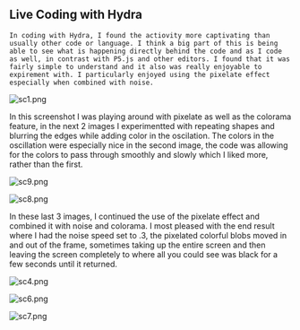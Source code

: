 ## Live Coding with Hydra 


	In coding with Hydra, I found the actiovity more captivating than usually other code or language. I think a big part of this is being able to see what is happening directly behind the code and as I code as well, in contrast with P5.js and other editors. I found that it was fairly simple to understand and it also was really enjoyable to expirement with. I particularly enjoyed using the pixelate effect especially when combined with noise. 

![sc1.png]({{site.baseurl}}/sc1.png)

In this screenshot I was playing around with pixelate as well as the colorama feature, in the next 2 images I experimentted with repeating shapes and blurring the edges while adding color in the oscilation. The colors in the oscillation were especially nice in the second image, the code was allowing for the colors to pass through smoothly and slowly which I liked more, rather than the first. 


![sc9.png]({{site.baseurl}}/sc9.png)

![sc8.png]({{site.baseurl}}/sc8.png)

In these last 3 images, I continued the use of the pixelate effect and combined it with noise and colorama. I most pleased with the end result where I had the noise speed set to .3, the pixelated colorful blobs moved in and out of the frame, sometimes taking up the entire screen and then leaving the screen completely to where all you could see was black for a few seconds until it returned. 

![sc4.png]({{site.baseurl}}/sc4.png)

![sc6.png]({{site.baseurl}}/sc6.png)

![sc7.png]({{site.baseurl}}/sc7.png)

